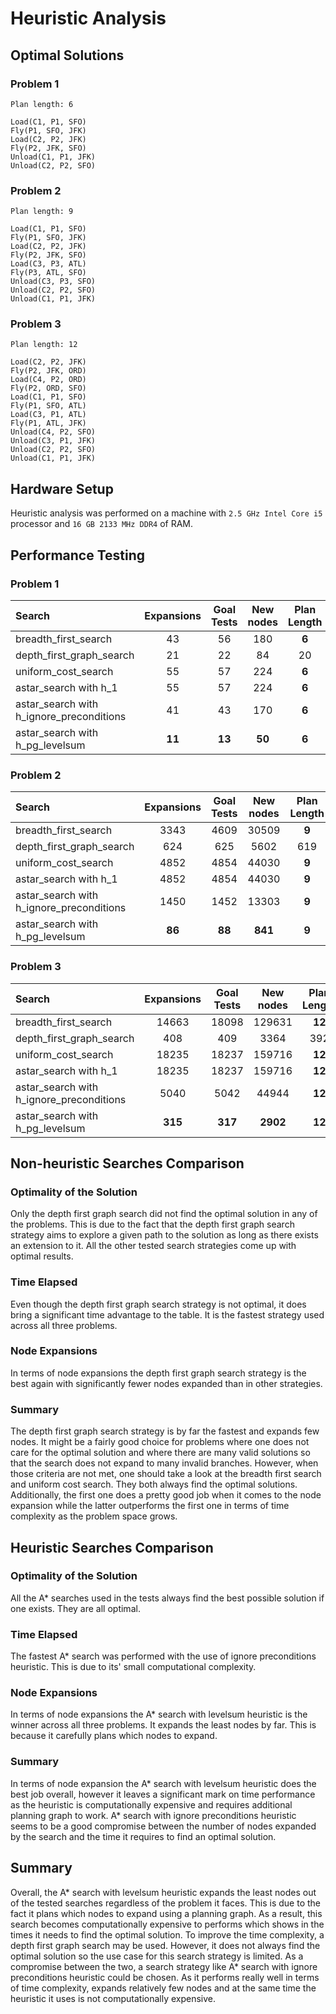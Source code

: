 # Heuristic Analysis

## Optimal Solutions

### Problem 1

```
Plan length: 6

Load(C1, P1, SFO)
Fly(P1, SFO, JFK)
Load(C2, P2, JFK)
Fly(P2, JFK, SFO)
Unload(C1, P1, JFK)
Unload(C2, P2, SFO)
```

### Problem 2

```
Plan length: 9

Load(C1, P1, SFO)
Fly(P1, SFO, JFK)
Load(C2, P2, JFK)
Fly(P2, JFK, SFO)
Load(C3, P3, ATL)
Fly(P3, ATL, SFO)
Unload(C3, P3, SFO)
Unload(C2, P2, SFO)
Unload(C1, P1, JFK)
```

### Problem 3

```
Plan length: 12

Load(C2, P2, JFK)
Fly(P2, JFK, ORD)
Load(C4, P2, ORD)
Fly(P2, ORD, SFO)
Load(C1, P1, SFO)
Fly(P1, SFO, ATL)
Load(C3, P1, ATL)
Fly(P1, ATL, JFK)
Unload(C4, P2, SFO)
Unload(C3, P1, JFK)
Unload(C2, P2, SFO)
Unload(C1, P1, JFK)
```

## Hardware Setup

Heuristic analysis was performed on a machine with `2.5 GHz Intel Core i5` processor and `16 GB 2133 MHz DDR4` of RAM.

## Performance Testing

### Problem 1

| Search | Expansions | Goal Tests | New nodes | Plan Length | Time Elapsed(s) |
| :--- | :---: | :---: | :---: | :---: | :---: |
| breadth_first_search | 43 | 56 | 180 | **6** | 0.035 |
| depth_first_graph_search | 21 | 22 | 84 | 20 | **0.014** |
| uniform_cost_search | 55 | 57 | 224 | **6** | 0.040 |
| astar_search with h_1 | 55 | 57 | 224 | **6** | 0.025 |
| astar_search with h_ignore_preconditions | 41 | 43 | 170 | **6** | 0.270 |
| astar_search with h_pg_levelsum | **11** | **13** | **50** | **6** | 0.898 |

### Problem 2

| Search | Expansions | Goal Tests | New nodes | Plan Length | Time Elapsed(s) |
| :--- | :---: | :---: | :---: | :---: | :---: |
| breadth_first_search | 3343 | 4609 | 30509 | **9** | 11.110 |
| depth_first_graph_search |  624 | 625 | 5602 | 619 | 3.425 |
| uniform_cost_search | 4852 | 4854 | 44030 | **9** | 9.867 |
| astar_search with h_1 | 4852 | 4854 | 44030 | **9** | 4.795 |
| astar_search with h_ignore_preconditions | 1450 | 1452 | 13303 | **9** | **1.584** |
| astar_search with h_pg_levelsum | **86** | **88** | **841** | **9** | 74.427 |

### Problem 3

| Search | Expansions | Goal Tests | New nodes | Plan Length | Time Elapsed(s) |
| :--- | :---: | :---: | :---: | :---: | :---: |
| breadth_first_search | 14663 | 18098 | 129631 | **12** | 98.740 |
| depth_first_graph_search | 408 | 409 | 3364 | 392 | **1.353** |
| uniform_cost_search | 18235 | 18237 | 159716 | **12** | 25.591 |
| astar_search with h_1 | 18235 | 18237 | 159716 | **12** | 25.502 |
| astar_search with h_ignore_preconditions | 5040 | 5042 | 44944 | **12** | 7.031 |
| astar_search with h_pg_levelsum | **315** | **317** | **2902** | **12** | 305.456 |

## Non-heuristic Searches Comparison

### Optimality of the Solution

Only the depth first graph search did not find the optimal solution in any of the problems. This is due to the fact that the depth first graph search strategy aims to explore a given path to the solution as long as there exists an extension to it. All the other tested search strategies come up with optimal results.

### Time Elapsed

Even though the depth first graph search strategy is not optimal, it does bring a significant time advantage to the table. It is the fastest strategy used across all three problems.

### Node Expansions

In terms of node expansions the depth first graph search strategy is the best again with significantly fewer nodes expanded than in other strategies.

### Summary

The depth first graph search strategy is by far the fastest and expands few nodes. It might be a fairly good choice for problems where one does not care for the optimal solution and where there are many valid solutions so that the search does not expand to many invalid branches. However, when those criteria are not met, one should take a look at the breadth first search and uniform cost search. They both always find the optimal solutions. Additionally, the first one does a pretty good job when it comes to the node expansion while the latter outperforms the first one in terms of time complexity as the problem space grows.

## Heuristic Searches Comparison

### Optimality of the Solution

All the A\* searches used in the tests always find the best possible solution if one exists. They are all optimal.

### Time Elapsed

The fastest A\* search was performed with the use of ignore preconditions heuristic. This is due to its' small computational complexity.

### Node Expansions

In terms of node expansions the A\* search with levelsum heuristic is the winner across all three problems. It expands the least nodes by far. This is because it carefully plans which nodes to expand.

### Summary

In terms of node expansion the A\* search with levelsum heuristic does the best job overall, however it leaves a significant mark on time performance as the heuristic is computationally expensive and requires additional planning graph to work. A\* search with ignore preconditions heuristic seems to be a good compromise between the number of nodes expanded by the search and the time it requires to find an optimal solution.

## Summary

Overall, the A\* search with levelsum heuristic expands the least nodes out of the tested searches regardless of the problem it faces. This is due to the fact it plans which nodes to expand using a planning graph. As a result, this search becomes computationally expensive to performs which shows in the times it needs to find the optimal solution. To improve the time complexity, a depth first graph search may be used. However, it does not always find the optimal solution so the use case for this search strategy is limited. As a compromise between the two, a search strategy like A\* search with ignore preconditions heuristic could be chosen. As it performs really well in terms of time complexity, expands relatively few nodes and at the same time the heuristic it uses is not computationally expensive.
